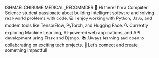 ISHMAELCHIRUME
MEDICAL_RECOMMDER
👋 Hi there! I'm a Computer Science student passionate about building intelligent software and solving real-world problems with code.
💻 I enjoy working with Python, Java, and modern tools like TensorFlow, PyTorch, and Hugging Face.
🔍 Currently exploring Machine Learning, AI-powered web applications, and API development using Flask and Django.
📚 Always learning and open to collaborating on exciting tech projects.
🚀 Let’s connect and create something impactful!

